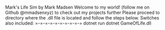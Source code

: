 ﻿
Mark's Life Sim by Mark Madsen 
Welcome to my world! (follow me on Github @mmadsenxyz) to check out my projects further
Please proceed to directory where the .dll file is located and follow the steps below.
Switches also included:
=-=-=-=-=-=-=-=-=-=
dotnet run dotnet GameOfLife.dll